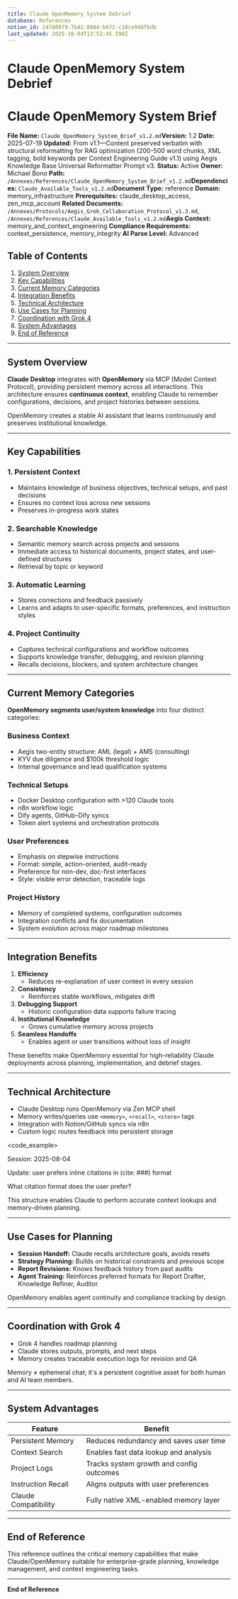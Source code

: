 ```yaml
---
title: Claude OpenMemory System Debrief
database: References
notion_id: 24780979-7b42-8084-b672-c18ce946fbdb
last_updated: 2025-10-04T13:53:45.590Z
---
```


# Claude OpenMemory System Debrief


# Claude OpenMemory System Brief


**File Name:** `Claude_OpenMemory_System_Brief_v1.2.md`**Version:** 1.2
**Date:** 2025-07-19
**Updated:** From v1.1—Content preserved verbatim with structural reformatting for RAG optimization (200-500 word chunks, XML tagging, bold keywords per Context Engineering Guide v1.1) using Aegis Knowledge Base Universal Reformatter Prompt v3.
**Status:** Active
**Owner:** Michael Bono
**Path:** `/Annexes/References/Claude_OpenMemory_System_Brief_v1.2.md`**Dependencies:** `Claude_Available_Tools_v1.2.md`**Document Type:** reference
**Domain:** memory\_infrastructure
**Prerequisites:** claude\_desktop\_access, zen\_mcp\_account
**Related Documents:** `/Annexes/Protocols/Aegis_Grok_Collaboration_Protocol_v1.3.md`, `/Annexes/References/Claude_Available_Tools_v1.2.md`**Aegis Context:** memory\_and\_context\_engineering
**Compliance Requirements:** context\_persistence, memory\_integrity
**AI Parse Level:** Advanced


## Table of Contents

1. [System Overview](https://www.notion.so/238809797b42800ea6e4c1bd26f0188c?v=238809797b4280ac969e000c00cadd67&p=247809797b428084b672c18ce946fbdb&pm=s#system-overview)
2. [Key Capabilities](https://www.notion.so/238809797b42800ea6e4c1bd26f0188c?v=238809797b4280ac969e000c00cadd67&p=247809797b428084b672c18ce946fbdb&pm=s#key-capabilities)
3. [Current Memory Categories](https://www.notion.so/238809797b42800ea6e4c1bd26f0188c?v=238809797b4280ac969e000c00cadd67&p=247809797b428084b672c18ce946fbdb&pm=s#current-memory-categories)
4. [Integration Benefits](https://www.notion.so/238809797b42800ea6e4c1bd26f0188c?v=238809797b4280ac969e000c00cadd67&p=247809797b428084b672c18ce946fbdb&pm=s#integration-benefits)
5. [Technical Architecture](https://www.notion.so/238809797b42800ea6e4c1bd26f0188c?v=238809797b4280ac969e000c00cadd67&p=247809797b428084b672c18ce946fbdb&pm=s#technical-architecture)
6. [Use Cases for Planning](https://www.notion.so/238809797b42800ea6e4c1bd26f0188c?v=238809797b4280ac969e000c00cadd67&p=247809797b428084b672c18ce946fbdb&pm=s#use-cases-for-planning)
7. [Coordination with Grok 4](https://www.notion.so/238809797b42800ea6e4c1bd26f0188c?v=238809797b4280ac969e000c00cadd67&p=247809797b428084b672c18ce946fbdb&pm=s#coordination-with-grok-4)
8. [System Advantages](https://www.notion.so/238809797b42800ea6e4c1bd26f0188c?v=238809797b4280ac969e000c00cadd67&p=247809797b428084b672c18ce946fbdb&pm=s#system-advantages)
9. [End of Reference](https://www.notion.so/238809797b42800ea6e4c1bd26f0188c?v=238809797b4280ac969e000c00cadd67&p=247809797b428084b672c18ce946fbdb&pm=s#end-of-reference)

---


## System Overview


**Claude Desktop** integrates with **OpenMemory** via MCP (Model Context Protocol), providing persistent memory across all interactions. This architecture ensures **continuous context**, enabling Claude to remember configurations, decisions, and project histories between sessions.


<important>


OpenMemory creates a stable AI assistant that learns continuously and preserves institutional knowledge.


</important>


---


## Key Capabilities


### 1. **Persistent Context**

- Maintains knowledge of business objectives, technical setups, and past decisions
- Ensures no context loss across new sessions
- Preserves in-progress work states

### 2. **Searchable Knowledge**

- Semantic memory search across projects and sessions
- Immediate access to historical documents, project states, and user-defined structures
- Retrieval by topic or keyword

### 3. **Automatic Learning**

- Stores corrections and feedback passively
- Learns and adapts to user-specific formats, preferences, and instruction styles

### 4. **Project Continuity**

- Captures technical configurations and workflow outcomes
- Supports knowledge transfer, debugging, and revision planning
- Recalls decisions, blockers, and system architecture changes

---


## Current Memory Categories


**OpenMemory segments user/system knowledge** into four distinct categories:


### Business Context

- Aegis two-entity structure: AML (legal) + AMS (consulting)
- KYV due diligence and \$100k threshold logic
- Internal governance and lead qualification systems

### Technical Setups

- Docker Desktop configuration with >120 Claude tools
- n8n workflow logic
- Dify agents, GitHub–Dify syncs
- Token alert systems and orchestration protocols

### User Preferences

- Emphasis on stepwise instructions
- Format: simple, action-oriented, audit-ready
- Preference for non-dev, doc-first interfaces
- Style: visible error detection, traceable logs

### Project History

- Memory of completed systems, configuration outcomes
- Integration conflicts and fix documentation
- System evolution across major roadmap milestones

---


## Integration Benefits

1. **Efficiency**
    - Reduces re-explanation of user context in every session
2. **Consistency**
    - Reinforces stable workflows, mitigates drift
3. **Debugging Support**
    - Historic configuration data supports failure tracing
4. **Institutional Knowledge**
    - Grows cumulative memory across projects
5. **Seamless Handoffs**
    - Enables agent or user transitions without loss of insight

<answer>


These benefits make OpenMemory essential for high-reliability Claude deployments across planning, implementation, and debrief stages.


</answer>


---


## Technical Architecture

- Claude Desktop runs OpenMemory via Zen MCP shell
- Memory writes/queries use `<memory>`, `<recall>`, `<store>` tags
- Integration with Notion/GitHub syncs via n8n
- Custom logic routes feedback into persistent storage

\<code\_example>


<memory>


Session: 2025-08-04


Update: user prefers inline citations in (cite: ###) format


</memory>


<recall>


What citation format does the user prefer?


</recall>
</code_example>


<thinking>


This structure enables Claude to perform accurate context lookups and memory-driven planning.


</thinking>


---


## Use Cases for Planning

- **Session Handoff:** Claude recalls architecture goals, avoids resets
- **Strategy Planning:** Builds on historical constraints and previous scope
- **Report Revisions:** Knows feedback history from past audits
- **Agent Training:** Reinforces preferred formats for Report Drafter, Knowledge Refiner, Auditor

<important>


OpenMemory enables agent continuity and compliance tracking by design.


</important>


---


## Coordination with Grok 4

- Grok 4 handles roadmap planning
- Claude stores outputs, prompts, and next steps
- Memory creates traceable execution logs for revision and QA

<context>


Memory ≠ ephemeral chat; it's a persistent cognitive asset for both human and AI team members.


</context>


---


## System Advantages


| Feature              | Benefit                                  |
| -------------------- | ---------------------------------------- |
| Persistent Memory    | Reduces redundancy and saves user time   |
| Context Search       | Enables fast data lookup and analysis    |
| Project Logs         | Tracks system growth and config outcomes |
| Instruction Recall   | Aligns outputs with user preferences     |
| Claude Compatibility | Fully native XML-enabled memory layer    |


---


## End of Reference


This reference outlines the critical memory capabilities that make Claude/OpenMemory suitable for enterprise-grade planning, knowledge management, and context engineering tasks.


---


**End of Reference**

